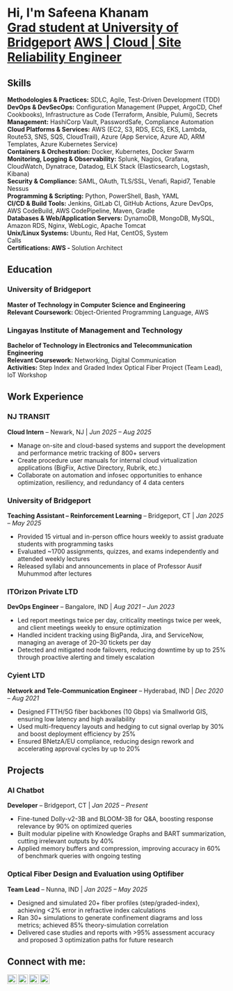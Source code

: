
<h1>Hi, I'm Safeena Khanam <br/><a href="https://www.linkedin.com/in/safeena-khanam-a641a6203/">Grad student at University of Bridgeport</a> <a href="https://github.com/skhnam"> AWS | Cloud | Site Reliability Engineer</a></h1>

<h2>Skills</h2>

<div><b>Methodologies & Practices:</b> <a>SDLC, Agile, Test-Driven Development (TDD)</a></div>
<div><b>DevOps & DevSecOps:</b> <a>Configuration Management (Puppet, ArgoCD, Chef Cookbooks), Infrastructure as Code (Terraform, Ansible, Pulumi), Secrets</a></div>
<div><b>Management:</b> <a>HashiCorp Vault, PasswordSafe, Compliance Automation</a></div>
<div><b>Cloud Platforms & Services:</b> <a>AWS (EC2, S3, RDS, ECS, EKS, Lambda, Route53, SNS, SQS, CloudTrail), Azure (App Service, Azure AD, ARM Templates, Azure Kubernetes Service)</a></div>
<div><b>Containers & Orchestration:</b> <a>Docker, Kubernetes, Docker Swarm</a></div>
<div><b>Monitoring, Logging & Observability:</b> <a>Splunk, Nagios, Grafana, CloudWatch, Dynatrace, Datadog, ELK Stack (Elasticsearch, Logstash, Kibana)</a></div>
<div><b>Security & Compliance:</b> <a>SAML, OAuth, TLS/SSL, Venafi, Rapid7, Tenable Nessus</a></div>
<div><b>Programming & Scripting:</b> <a>Python, PowerShell, Bash, YAML</a></div>
<div><b>CI/CD & Build Tools:</b> <a>Jenkins, GitLab CI, GitHub Actions, Azure DevOps, AWS CodeBuild, AWS CodePipeline, Maven, Gradle</a></div>
<div><b>Databases & Web/Application Servers:</b> <a>DynamoDB, MongoDB, MySQL, Amazon RDS, Nginx, WebLogic, Apache Tomcat</a></div>
<div><b>Unix/Linux Systems:</b> <a>Ubuntu, Red Hat, CentOS, System</a></div>
 Calls</b>
<div><b>Certifications: </b><a><b>AWS - </b>Solution Architect </a> 
 
<h2>Education</h2>

<h3>University of Bridgeport</h3>
<div><b>Master of Technology in Computer Science and Engineering</b>
<div><b>Relevant Coursework: </b><a>Object-Oriented Programming Language, AWS</a>

<h3>Lingayas Institute of Management and Technology</h3>
<div><b>Bachelor of Technology in Electronics and Telecommunication Engineering</b></div>
<div><b>Relevant Coursework:</b> <a>Networking, Digital Communication</a></div>
<div><b>Activities:</b> <a>Step Index and Graded Index Optical Fiber Project (Team Lead), IoT Workshop</a></div>

<h2>Work Experience</h2>

<h3>NJ TRANSIT</h3>
<div><b>Cloud Intern</b> – Newark, NJ | <i>Jun 2025 – Aug 2025</i></div>
<ul>
  <li>Manage on-site and cloud-based systems and support the development and performance metric tracking of 800+ servers</li>
  <li>Create procedure user manuals for internal cloud virtualization applications (BigFix, Active Directory, Rubrik, etc.)</li>
  <li>Collaborate on automation and infosec opportunities to enhance optimization, resiliency, and redundancy of 4 data centers</li>
</ul>

<h3>University of Bridgeport</h3>
<div><b>Teaching Assistant – Reinforcement Learning</b> – Bridgeport, CT | <i>Jan 2025 – May 2025</i></div>
<ul>
  <li>Provided 15 virtual and in-person office hours weekly to assist graduate students with programming tasks</li>
  <li>Evaluated ~1700 assignments, quizzes, and exams independently and attended weekly lectures</li>
  <li>Released syllabi and announcements in place of Professor Ausif Muhummod after lectures</li>
</ul>

<h3>ITOrizon Private LTD</h3>
<div><b>DevOps Engineer</b> – Bangalore, IND | <i>Aug 2021 – Jun 2023</i></div>
<ul>
  <li>Led report meetings twice per day, criticality meetings twice per week, and client meetings weekly to ensure optimization</li>
  <li>Handled incident tracking using BigPanda, Jira, and ServiceNow, managing an average of 20–30 tickets per day</li>
  <li>Detected and mitigated node failovers, reducing downtime by up to 25% through proactive alerting and timely escalation</li>
</ul>

<h3>Cyient LTD</h3>
<div><b>Network and Tele-Communication Engineer</b> – Hyderabad, IND | <i>Dec 2020 – Aug 2021</i></div>
<ul>
  <li>Designed FTTH/5G fiber backbones (10 Gbps) via Smallworld GIS, ensuring low latency and high availability</li>
  <li>Used multi-frequency layouts and hedging to cut signal overlap by 30% and boost deployment efficiency by 25%</li>
  <li>Ensured BNetzA/EU compliance, reducing design rework and accelerating approval cycles by up to 20%</li>
</ul>

<h2>Projects</h2>

<h3>AI Chatbot</h3>
<div><b>Developer</b> – Bridgeport, CT | <i>Jan 2025 – Present</i></div>
<ul>
  <li>Fine-tuned Dolly-v2-3B and BLOOM-3B for Q&A, boosting response relevance by 90% on optimized queries</li>
  <li>Built modular pipeline with Knowledge Graphs and BART summarization, cutting irrelevant outputs by 40%</li>
  <li>Applied memory buffers and compression, improving accuracy in 60% of benchmark queries with ongoing testing</li>
</ul>

<h3>Optical Fiber Design and Evaluation using Optifiber</h3>
<div><b>Team Lead</b> – Nunna, IND | <i>Jan 2025 – May 2025</i></div>
<ul>
  <li>Designed and simulated 20+ fiber profiles (step/graded-index), achieving &lt;2% error in refractive index calculations</li>
  <li>Ran 30+ simulations to generate confinement diagrams and loss metrics; achieved 85% theory-simulation correlation</li>
  <li>Delivered case studies and reports with &gt;95% assessment accuracy and proposed 3 optimization paths for future research</li>
</ul>

<h2> Connect with me:</h2>

[<img align="left" alt="JoshMadakor | YouTube" width="22px" src="https://cdn.jsdelivr.net/npm/simple-icons@v3/icons/youtube.svg" />][youtube]
[<img align="left" alt="JoshMadakor | Twitter" width="22px" src="https://cdn.jsdelivr.net/npm/simple-icons@v3/icons/twitter.svg" />][twitter]
[<img align="left" alt="JoshMadakor | LinkedIn" width="22px" src="https://cdn.jsdelivr.net/npm/simple-icons@v3/icons/linkedin.svg" />][linkedin]
[<img align="left" alt="JoshMadakor | Instagram" width="22px" src="https://cdn.jsdelivr.net/npm/simple-icons@v3/icons/instagram.svg" />][instagram]

[twitter]: https://twitter.com/joshmadakor
[youtube]: https://www.youtube.com/c/joshmadakor
[instagram]: https://www.instagram.com/joshmadakor/
[linkedin]: https://linkedin.com/in/joshmadakor

<!--
**joshmadakor1/joshmadakor1** is a ✨ _special_ ✨ repository because its `README.md` (this file) appears on your GitHub profile.

Here are some ideas to get you started:

- 🔭 I’m currently working on ...
- 🌱 I’m currently learning ...
- 👯 I’m looking to collaborate on ...
- 🤔 I’m looking for help with ...
- 💬 Ask me about ...
- 📫 How to reach me: ...
- 😄 Pronouns: ...
- ⚡ Fun fact: ...
-->
